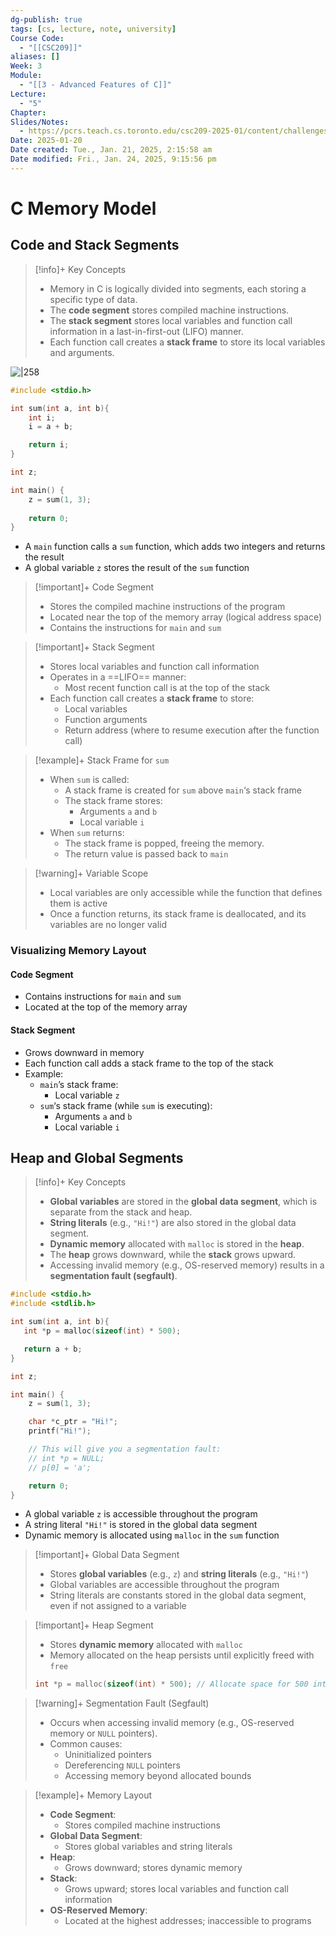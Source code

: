 ```yaml
---
dg-publish: true
tags: [cs, lecture, note, university]
Course Code:
  - "[[CSC209]]"
aliases: []
Week: 3
Module:
  - "[[3 - Advanced Features of C]]"
Lecture:
  - "5"
Chapter: 
Slides/Notes:
  - https://pcrs.teach.cs.toronto.edu/csc209-2025-01/content/challenges/110/1#video-140
Date: 2025-01-20
Date created: Tue., Jan. 21, 2025, 2:15:58 am
Date modified: Fri., Jan. 24, 2025, 9:15:56 pm
---
```


# C Memory Model

## Code and Stack Segments

> [!info]+ Key Concepts
> - Memory in C is logically divided into segments, each storing a specific type of data.
> - The **code segment** stores compiled machine instructions.
> - The **stack segment** stores local variables and function call information in a last-in-first-out (LIFO) manner.
> - Each function call creates a **stack frame** to store its local variables and arguments.

![|258](https://i.imgur.com/vaDLsou.png)

```c title:"sum.c"
#include <stdio.h>

int sum(int a, int b){
    int i;
    i = a + b;

    return i;
}

int z;

int main() {
    z = sum(1, 3);
    
    return 0;
}
```

- A `main` function calls a `sum` function, which adds two integers and returns the result
- A global variable `z` stores the result of the `sum` function

> [!important]+ Code Segment
> - Stores the compiled machine instructions of the program
> - Located near the top of the memory array (logical address space)
> - Contains the instructions for `main` and `sum`

> [!important]+ Stack Segment
> - Stores local variables and function call information
> - Operates in a ==LIFO== manner:
>     - Most recent function call is at the top of the stack
> - Each function call creates a **stack frame** to store:
>     - Local variables
>     - Function arguments
>     - Return address (where to resume execution after the function call)

> [!example]+ Stack Frame for `sum`
> - When `sum` is called:
>     - A stack frame is created for `sum` above `main`‘s stack frame
>     - The stack frame stores:
>         - Arguments `a` and `b`
>         - Local variable `i`
> - When `sum` returns:
>     - The stack frame is popped, freeing the memory.
>     - The return value is passed back to `main`

> [!warning]+ Variable Scope
> - Local variables are only accessible while the function that defines them is active
> - Once a function returns, its stack frame is deallocated, and its variables are no longer valid

### Visualizing Memory Layout

#### Code Segment

- Contains instructions for `main` and `sum`
- Located at the top of the memory array

#### Stack Segment

- Grows downward in memory
- Each function call adds a stack frame to the top of the stack
- Example:
  - `main`’s stack frame:
    - Local variable `z`
  - `sum`‘s stack frame (while `sum` is executing):
    - Arguments `a` and `b`
    - Local variable `i`

## Heap and Global Segments

> [!info]+ Key Concepts
> - **Global variables** are stored in the **global data segment**, which is separate from the stack and heap.
> - **String literals** (e.g., `"Hi!"`) are also stored in the global data segment.
> - **Dynamic memory** allocated with `malloc` is stored in the **heap**.
> - The **heap** grows downward, while the **stack** grows upward.
> - Accessing invalid memory (e.g., OS-reserved memory) results in a **segmentation fault (segfault)**.

```c title:mem.c
#include <stdio.h>
#include <stdlib.h>

int sum(int a, int b){
   int *p = malloc(sizeof(int) * 500);

   return a + b;
}

int z;

int main() {
    z = sum(1, 3);

    char *c_ptr = "Hi!";
    printf("Hi!");

    // This will give you a segmentation fault:
    // int *p = NULL;
    // p[0] = 'a';

    return 0;
}
```

- A global variable `z` is accessible throughout the program
- A string literal `"Hi!"` is stored in the global data segment
- Dynamic memory is allocated using `malloc` in the `sum` function

> [!important]+ Global Data Segment
> - Stores **global variables** (e.g., `z`) and **string literals** (e.g., `"Hi!"`)
> - Global variables are accessible throughout the program
> - String literals are constants stored in the global data segment, even if not assigned to a variable

> [!important]+ Heap Segment
> - Stores **dynamic memory** allocated with `malloc`
> - Memory allocated on the heap persists until explicitly freed with `free`
> ```c
> int *p = malloc(sizeof(int) * 500); // Allocate space for 500 integers on the heap
> ```

> [!warning]+ Segmentation Fault (Segfault)
> - Occurs when accessing invalid memory (e.g., OS-reserved memory or `NULL` pointers).
> - Common causes:
>     - Uninitialized pointers
>     - Dereferencing `NULL` pointers
>     - Accessing memory beyond allocated bounds

> [!example]+ Memory Layout
> - **Code Segment**:
>     - Stores compiled machine instructions
> - **Global Data Segment**:
>     - Stores global variables and string literals
> - **Heap**:
>     - Grows downward; stores dynamic memory
> - **Stack**:
>     - Grows upward; stores local variables and function call information
> - **OS-Reserved Memory**:
>     - Located at the highest addresses; inaccessible to programs
